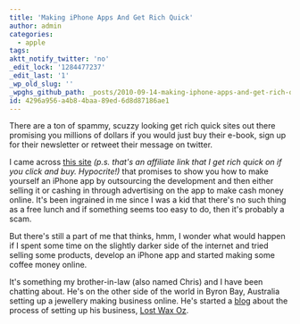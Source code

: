```yaml
---
title: 'Making iPhone Apps And Get Rich Quick'
author: admin
categories:
  - apple
tags: 
aktt_notify_twitter: 'no'
_edit_lock: '1284477237'
_edit_last: '1'
_wp_old_slug: ''
_wpghs_github_path: _posts/2010-09-14-making-iphone-apps-and-get-rich-quick.md
id: 4296a956-a4b8-4baa-89ed-6d8d87186ae1
---
```

<p>There are a ton of spammy, scuzzy looking get rich quick sites out there promising you millions of dollars if you would just buy their e-book, sign up for their newsletter or retweet their message on twitter.</p>
<p>I came across <a href="http://d6c4e5feqj1b2-49v7gkm4plsj.hop.clickbank.net/">this site</a> <em>(p.s. that's an affiliate link that I get rich quick on if you click and buy.  Hypocrite!)</em> that promises to show you how to make yourself an iPhone app by outsourcing the development and then either selling it or cashing in through advertising on the app to make cash money online.  It's been ingrained in me since I was a kid that there's no such thing as a free lunch and if something seems too easy to do, then it's probably a scam.</p>
<p>But there's still a part of me that thinks, hmm, I wonder what would happen if I spent some time on the slightly darker side of the internet and tried selling some products, develop an iPhone app and started making some coffee money online.</p>
<p>It's something my brother-in-law (also named Chris) and I have been chatting about.  He's on the other side of the world in Byron Bay, Australia setting up a jewellery making business online.  He's started a <a href="http://mixedmetalworkshop.com/">blog</a> about the process of setting up his business, <a href="http://lostwaxoz.com/jewellery-2/">Lost Wax Oz</a>.</p>
